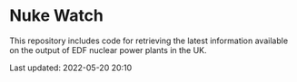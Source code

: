 # Nuke Watch

This repository includes code for retrieving the latest information available on the output of EDF nuclear power plants in the UK.

Last updated: 2022-05-20 20:10
